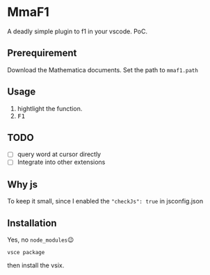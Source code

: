 # MmaF1

A deadly simple plugin to f1 in your vscode. PoC.

## Prerequirement

Download the Mathematica documents. Set the path to `mmaf1.path`

## Usage

1. hightlight the function.
2. <kbd>F1</kbd>

## TODO

- [ ] query word at cursor directly
- [ ] Integrate into other extensions

## Why js

To keep it small, since I enabled the `"checkJs": true` in jsconfig.json

## Installation

Yes, no `node_modules`😉

```
vsce package
```

then install the vsix.
